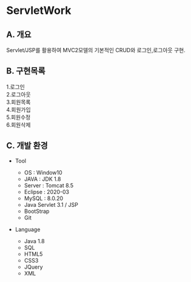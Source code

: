 # ServletWork
## A. 개요
Servlet/JSP를 활용하여 MVC2모델의 기본적인 CRUD와 로그인,로그아웃 구현.

## B. 구현목록

1.로그인   
2.로그아웃   
3.회원목록   
4.회원가입   
5.회원수정   
6.회원삭제   





## C. 개발 환경   
- Tool   
  - OS : Window10   
  - JAVA : JDK 1.8   
  - Server : Tomcat 8.5   
  - Eclipse : 2020-03   
  - MySQL : 8.0.20   
  - Java Servlet 3.1 / JSP   
  - BootStrap   
  - Git   

- Language   
  - Java 1.8   
  - SQL   
  - HTML5   
  - CSS3   
  - JQuery   
  - XML   




